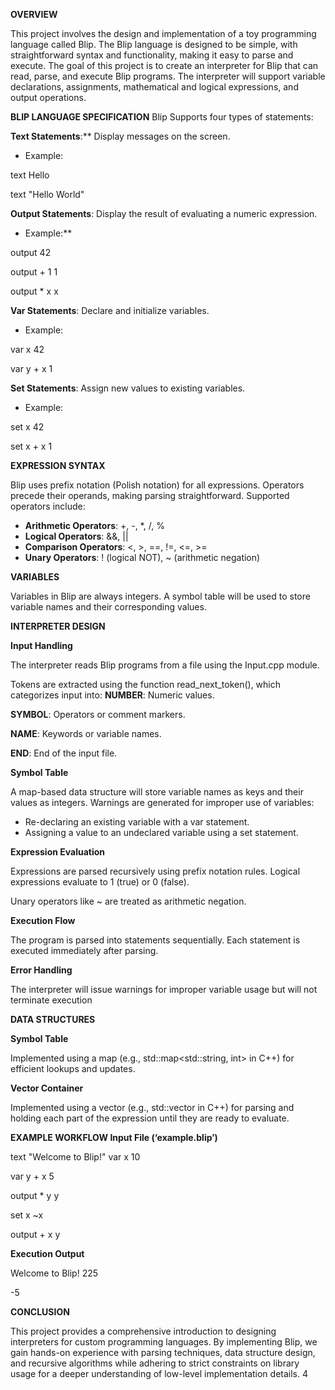 **OVERVIEW** 

This project involves the design and implementation of a toy programming language called Blip. The Blip language is designed to be simple, with straightforward syntax and functionality, making it easy to parse and execute. The goal of this project is to create an interpreter for Blip that can read, parse, and execute Blip programs. The interpreter will support variable declarations, assignments, mathematical and logical expressions, and output operations. 

**BLIP LANGUAGE SPECIFICATION** Blip Supports four types of statements: 

**Text Statements**:** Display messages on the screen. 

- Example: 

text Hello 

text "Hello World" 

**Output Statements**: Display the result of evaluating a numeric expression. 

- Example:** 

output 42 

output + 1 1 

output \* x x 

**Var Statements**: Declare and initialize variables. 

- Example: 

var x 42 

var y + x 1 

**Set Statements**: Assign new values to existing variables. 

- Example: 

set x 42 

set x + x 1 

**EXPRESSION SYNTAX** 

Blip uses prefix notation (Polish notation) for all expressions. Operators precede their operands, making parsing straightforward. Supported operators include: 

- **Arithmetic Operators**: +, -, \*, /, % 
- **Logical Operators**: &&, || 
- **Comparison Operators**: <, >, ==, !=, <=, >= 
- **Unary Operators**: ! (logical NOT), ~ (arithmetic negation) 

**VARIABLES** 

Variables in Blip are always integers. A symbol table will be used to store variable names and their corresponding values. 

**INTERPRETER DESIGN** 

**Input Handling** 

The interpreter reads Blip programs from a file using the Input.cpp module. 

Tokens are extracted using the function read\_next\_token(), which categorizes input into: **NUMBER**: Numeric values. 

**SYMBOL**: Operators or comment markers. 

**NAME**: Keywords or variable names. 

**END**: End of the input file. 

**Symbol Table** 

A map-based data structure will store variable names as keys and their values as integers. Warnings are generated for improper use of variables: 

- Re-declaring an existing variable with a var statement. 
- Assigning a value to an undeclared variable using a set statement. 

**Expression Evaluation** 

Expressions are parsed recursively using prefix notation rules. Logical expressions evaluate to 1 (true) or 0 (false). 

Unary operators like ~ are treated as arithmetic negation. 

**Execution Flow** 

The program is parsed into statements sequentially. Each statement is executed immediately after parsing. 

**Error Handling** 

The interpreter will issue warnings for improper variable usage but will not terminate execution 

**DATA STRUCTURES** 

**Symbol Table** 

Implemented using a map (e.g., std::map<std::string, int> in C++) for efficient lookups and updates. 

**Vector Container** 

Implemented using a vector (e.g., std::vector<int> in C++) for parsing and holding each part of the expression until they are ready to evaluate.  

**EXAMPLE WORKFLOW Input File (‘example.blip’)** 

text "Welcome to Blip!" var x 10 

var y + x 5 

output \* y y 

set x ~x 

output + x y 

**Execution Output** 

Welcome to Blip! 225 

-5 

**CONCLUSION** 

This project provides a comprehensive introduction to designing interpreters for custom programming languages. By implementing Blip, we gain hands-on experience with parsing techniques, data structure design, and recursive algorithms while adhering to strict constraints on library usage for a deeper understanding of low-level implementation details. 
4 
